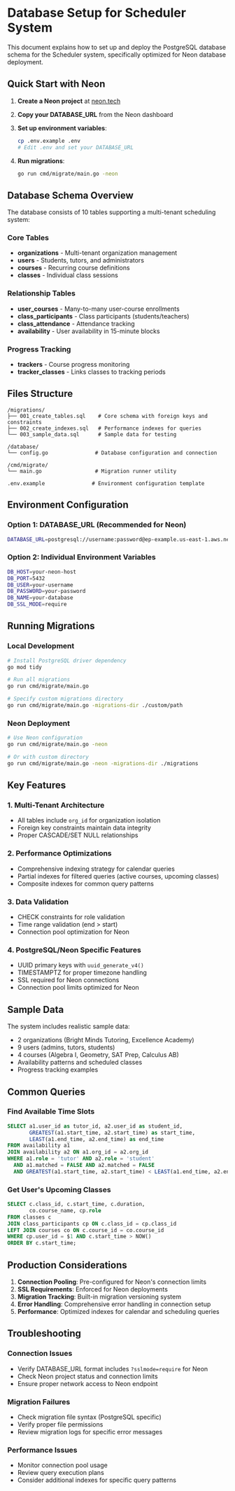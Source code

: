 # Database Setup for Scheduler System

This document explains how to set up and deploy the PostgreSQL database schema for the Scheduler system, specifically optimized for Neon database deployment.

## Quick Start with Neon

1. **Create a Neon project** at [neon.tech](https://neon.tech)
2. **Copy your DATABASE_URL** from the Neon dashboard
3. **Set up environment variables**:

   ```bash
   cp .env.example .env
   # Edit .env and set your DATABASE_URL
   ```

4. **Run migrations**:

   ```bash
   go run cmd/migrate/main.go -neon
   ```

## Database Schema Overview

The database consists of 10 tables supporting a multi-tenant scheduling system:

### Core Tables

- **organizations** - Multi-tenant organization management
- **users** - Students, tutors, and administrators
- **courses** - Recurring course definitions
- **classes** - Individual class sessions

### Relationship Tables

- **user_courses** - Many-to-many user-course enrollments
- **class_participants** - Class participants (students/teachers)
- **class_attendance** - Attendance tracking
- **availability** - User availability in 15-minute blocks

### Progress Tracking

- **trackers** - Course progress monitoring
- **tracker_classes** - Links classes to tracking periods

## Files Structure

```text
/migrations/
├── 001_create_tables.sql    # Core schema with foreign keys and constraints
├── 002_create_indexes.sql   # Performance indexes for queries
└── 003_sample_data.sql      # Sample data for testing

/database/
└── config.go               # Database configuration and connection

/cmd/migrate/
└── main.go                 # Migration runner utility

.env.example               # Environment configuration template
```

## Environment Configuration

### Option 1: DATABASE_URL (Recommended for Neon)

```bash
DATABASE_URL=postgresql://username:password@ep-example.us-east-1.aws.neon.tech/dbname?sslmode=require
```

### Option 2: Individual Environment Variables

```bash
DB_HOST=your-neon-host
DB_PORT=5432
DB_USER=your-username
DB_PASSWORD=your-password
DB_NAME=your-database
DB_SSL_MODE=require
```

## Running Migrations

### Local Development

```bash
# Install PostgreSQL driver dependency
go mod tidy

# Run all migrations
go run cmd/migrate/main.go

# Specify custom migrations directory
go run cmd/migrate/main.go -migrations-dir ./custom/path
```

### Neon Deployment

```bash
# Use Neon configuration
go run cmd/migrate/main.go -neon

# Or with custom directory
go run cmd/migrate/main.go -neon -migrations-dir ./migrations
```

## Key Features

### 1. Multi-Tenant Architecture

- All tables include `org_id` for organization isolation
- Foreign key constraints maintain data integrity
- Proper CASCADE/SET NULL relationships

### 2. Performance Optimizations

- Comprehensive indexing strategy for calendar queries
- Partial indexes for filtered queries (active courses, upcoming classes)
- Composite indexes for common query patterns

### 3. Data Validation

- CHECK constraints for role validation
- Time range validation (end > start)
- Connection pool optimization for Neon

### 4. PostgreSQL/Neon Specific Features

- UUID primary keys with `uuid_generate_v4()`
- TIMESTAMPTZ for proper timezone handling
- SSL required for Neon connections
- Connection pool limits optimized for Neon

## Sample Data

The system includes realistic sample data:

- 2 organizations (Bright Minds Tutoring, Excellence Academy)
- 9 users (admins, tutors, students)
- 4 courses (Algebra I, Geometry, SAT Prep, Calculus AB)
- Availability patterns and scheduled classes
- Progress tracking examples

## Common Queries

### Find Available Time Slots

```sql
SELECT a1.user_id as tutor_id, a2.user_id as student_id,
       GREATEST(a1.start_time, a2.start_time) as start_time,
       LEAST(a1.end_time, a2.end_time) as end_time
FROM availability a1
JOIN availability a2 ON a1.org_id = a2.org_id
WHERE a1.role = 'tutor' AND a2.role = 'student'
  AND a1.matched = FALSE AND a2.matched = FALSE
  AND GREATEST(a1.start_time, a2.start_time) < LEAST(a1.end_time, a2.end_time);
```

### Get User's Upcoming Classes

```sql
SELECT c.class_id, c.start_time, c.duration,
       co.course_name, cp.role
FROM classes c
JOIN class_participants cp ON c.class_id = cp.class_id
LEFT JOIN courses co ON c.course_id = co.course_id
WHERE cp.user_id = $1 AND c.start_time > NOW()
ORDER BY c.start_time;
```

## Production Considerations

1. **Connection Pooling**: Pre-configured for Neon's connection limits
2. **SSL Requirements**: Enforced for Neon deployments
3. **Migration Tracking**: Built-in migration versioning system
4. **Error Handling**: Comprehensive error handling in connection setup
5. **Performance**: Optimized indexes for calendar and scheduling queries

## Troubleshooting

### Connection Issues

- Verify DATABASE_URL format includes `?sslmode=require` for Neon
- Check Neon project status and connection limits
- Ensure proper network access to Neon endpoint

### Migration Failures

- Check migration file syntax (PostgreSQL specific)
- Verify proper file permissions
- Review migration logs for specific error messages

### Performance Issues

- Monitor connection pool usage
- Review query execution plans
- Consider additional indexes for specific query patterns
